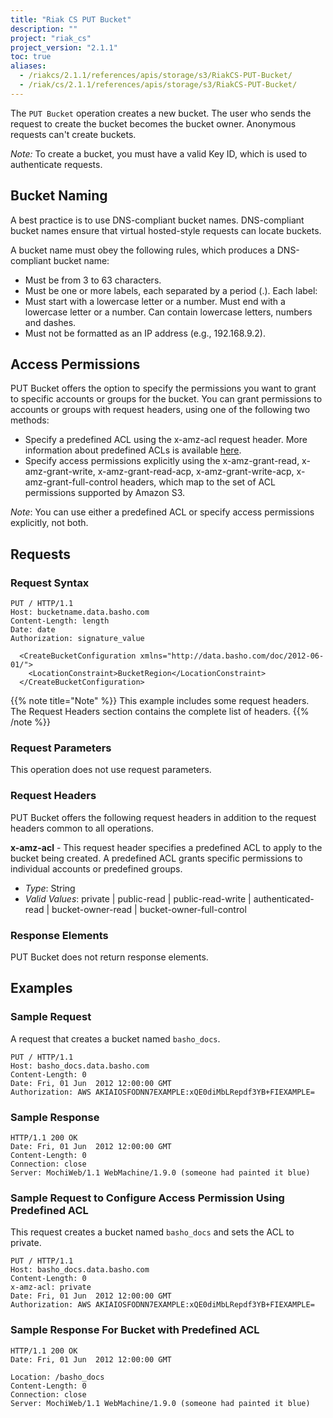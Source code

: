 ```yaml
---
title: "Riak CS PUT Bucket"
description: ""
project: "riak_cs"
project_version: "2.1.1"
toc: true
aliases:
  - /riakcs/2.1.1/references/apis/storage/s3/RiakCS-PUT-Bucket/
  - /riak/cs/2.1.1/references/apis/storage/s3/RiakCS-PUT-Bucket/
---
```


The `PUT Bucket` operation creates a new bucket. The user who sends the request to create the bucket becomes the bucket owner. Anonymous requests can't create buckets.

*Note:* To create a bucket, you must have a valid Key ID, which is used to authenticate requests.

## Bucket Naming

A best practice is to use DNS-compliant bucket names. DNS-compliant bucket names ensure that virtual hosted-style requests can locate buckets.

A bucket name must obey the following rules, which produces a DNS-compliant bucket name:

* Must be from 3 to 63 characters.
* Must be one or more labels, each separated by a period (.). Each label:
* Must start with a lowercase letter or a number. Must end with a lowercase letter or a number. Can contain lowercase letters, numbers and dashes.
* Must not be formatted as an IP address (e.g., 192.168.9.2).

## Access Permissions

PUT Bucket offers the option to specify the permissions you want to grant to specific accounts or groups for the bucket. You can grant permissions to accounts or groups with request headers, using one of the following two methods:

* Specify a predefined ACL using the x-amz-acl request header. More information about predefined ACLs is available [here](http://docs.amazonwebservices.com/AmazonS3/latest/dev/ACLOverview.html#CannedACL).
* Specify access permissions explicitly using the x-amz-grant-read, x-amz-grant-write, x-amz-grant-read-acp, x-amz-grant-write-acp, x-amz-grant-full-control headers, which map to the set of ACL permissions supported by Amazon S3.

*Note*: You can use either a predefined ACL or specify access permissions explicitly, not both.

## Requests

### Request Syntax

```
PUT / HTTP/1.1
Host: bucketname.data.basho.com
Content-Length: length
Date: date
Authorization: signature_value

  <CreateBucketConfiguration xmlns="http://data.basho.com/doc/2012-06-01/">
    <LocationConstraint>BucketRegion</LocationConstraint>
  </CreateBucketConfiguration>
```
{{% note title="Note" %}}
This example includes some request headers. The Request Headers section
contains the complete list of headers.
{{% /note %}}

### Request Parameters

This operation does not use request parameters.

### Request Headers

PUT Bucket offers the following request headers in addition to the request headers common to all operations.

**x-amz-acl** - This request header specifies a predefined ACL to apply to the bucket being created. A predefined ACL grants specific permissions to individual accounts or predefined groups.

* *Type*: String
* *Valid Values*: private | public-read | public-read-write | authenticated-read | bucket-owner-read | bucket-owner-full-control

### Response Elements

PUT Bucket does not return response elements.

## Examples

### Sample Request

A request that creates a bucket named `basho_docs`.

```
PUT / HTTP/1.1
Host: basho_docs.data.basho.com
Content-Length: 0
Date: Fri, 01 Jun  2012 12:00:00 GMT
Authorization: AWS AKIAIOSFODNN7EXAMPLE:xQE0diMbLRepdf3YB+FIEXAMPLE=
```

### Sample Response

```
HTTP/1.1 200 OK
Date: Fri, 01 Jun  2012 12:00:00 GMT
Content-Length: 0
Connection: close
Server: MochiWeb/1.1 WebMachine/1.9.0 (someone had painted it blue)
```

### Sample Request to Configure Access Permission Using Predefined ACL

This request creates a bucket named `basho_docs` and sets the ACL to private.

```
PUT / HTTP/1.1
Host: basho_docs.data.basho.com
Content-Length: 0
x-amz-acl: private
Date: Fri, 01 Jun  2012 12:00:00 GMT
Authorization: AWS AKIAIOSFODNN7EXAMPLE:xQE0diMbLRepdf3YB+FIEXAMPLE=
```

### Sample Response For Bucket with Predefined ACL

```
HTTP/1.1 200 OK
Date: Fri, 01 Jun  2012 12:00:00 GMT

Location: /basho_docs
Content-Length: 0
Connection: close
Server: MochiWeb/1.1 WebMachine/1.9.0 (someone had painted it blue)
```
